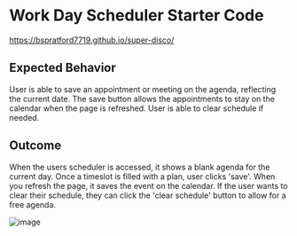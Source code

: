 # Work Day Scheduler Starter Code

https://bspratford7719.github.io/super-disco/

## Expected Behavior

User is able to save an appointment or meeting on the agenda, reflecting the current date. The save button allows the appointments to stay on the calendar when the page is refreshed. User is able to clear schedule if needed.

## Outcome

When the users scheduler is accessed, it shows a blank agenda for the current day. Once a timeslot is filled with a plan, user clicks 'save'. When you refresh the page, it saves the event on the calendar. If the user wants to clear their schedule, they can click the 'clear schedule' button to allow for a free agenda.

![image](https://user-images.githubusercontent.com/92769029/144787431-b0276ab4-bec5-4d67-ba2a-44c981332df6.png)


